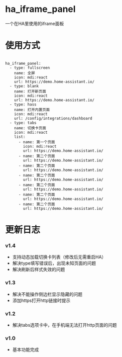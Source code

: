 # ha_iframe_panel
一个在HA里使用的iframe面板

# 使用方式

```

ha_iframe_panel:
  - type: fullscreen
    name: 全屏
    icon: mdi:react
    url: https://demo.home-assistant.io/
  - type: blank
    name: 打开新页面
    icon: mdi:react
    url: https://demo.home-assistant.io/
  - type: hass
    name: 打开内置页面
    icon: mdi:react
    url: /config/integrations/dashboard
  - type: tabs
    name: 切换卡页面
    icon: mdi:react
    list:
      - name: 第一个页面
        icon: mdi:react
        url: https://demo.home-assistant.io/
      - name: 第二个页面
        url: https://demo.home-assistant.io/
      - name: 第二个页面
        url: https://demo.home-assistant.io/
      - name: 第二个页面
        url: https://demo.home-assistant.io/
      - name: 第二个页面
        url: https://demo.home-assistant.io/
      - name: 第二个页面
        url: https://demo.home-assistant.io/
      - name: 第二个页面
        url: https://demo.home-assistant.io/

```


# 更新日志

### v1.4
- 支持动态加载切换卡列表（修改后无需重启HA）
- 解决type填写错误后，出现未知页面的问题
- 解决刷新后样式失效的问题

### v1.3
- 解决不能操作侧边栏显示隐藏的问题
- 添加https打开http链接时提示

### v1.2
- 解决tabs选项卡中，在手机端无法打开http页面的问题

### v1.0
- 基本功能完成